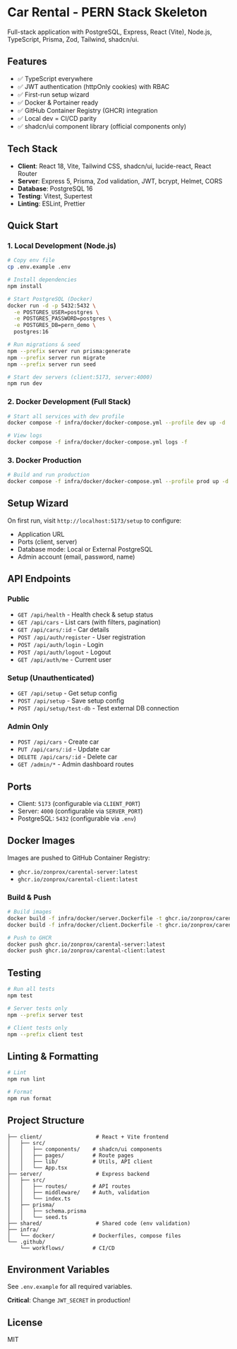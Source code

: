 # Car Rental - PERN Stack Skeleton

Full-stack application with PostgreSQL, Express, React (Vite), Node.js, TypeScript, Prisma, Zod, Tailwind, shadcn/ui.

## Features

- ✅ TypeScript everywhere
- ✅ JWT authentication (httpOnly cookies) with RBAC
- ✅ First-run setup wizard
- ✅ Docker & Portainer ready
- ✅ GitHub Container Registry (GHCR) integration
- ✅ Local dev = CI/CD parity
- ✅ shadcn/ui component library (official components only)

## Tech Stack

- **Client**: React 18, Vite, Tailwind CSS, shadcn/ui, lucide-react, React Router
- **Server**: Express 5, Prisma, Zod validation, JWT, bcrypt, Helmet, CORS
- **Database**: PostgreSQL 16
- **Testing**: Vitest, Supertest
- **Linting**: ESLint, Prettier

## Quick Start

### 1. Local Development (Node.js)

```bash
# Copy env file
cp .env.example .env

# Install dependencies
npm install

# Start PostgreSQL (Docker)
docker run -d -p 5432:5432 \
  -e POSTGRES_USER=postgres \
  -e POSTGRES_PASSWORD=postgres \
  -e POSTGRES_DB=pern_demo \
  postgres:16

# Run migrations & seed
npm --prefix server run prisma:generate
npm --prefix server run migrate
npm --prefix server run seed

# Start dev servers (client:5173, server:4000)
npm run dev
```

### 2. Docker Development (Full Stack)

```bash
# Start all services with dev profile
docker compose -f infra/docker/docker-compose.yml --profile dev up -d

# View logs
docker compose -f infra/docker/docker-compose.yml logs -f
```

### 3. Docker Production

```bash
# Build and run production
docker compose -f infra/docker/docker-compose.yml --profile prod up -d
```

## Setup Wizard

On first run, visit `http://localhost:5173/setup` to configure:
- Application URL
- Ports (client, server)
- Database mode: Local or External PostgreSQL
- Admin account (email, password, name)

## API Endpoints

### Public
- `GET /api/health` - Health check & setup status
- `GET /api/cars` - List cars (with filters, pagination)
- `GET /api/cars/:id` - Car details
- `POST /api/auth/register` - User registration
- `POST /api/auth/login` - Login
- `POST /api/auth/logout` - Logout
- `GET /api/auth/me` - Current user

### Setup (Unauthenticated)
- `GET /api/setup` - Get setup config
- `POST /api/setup` - Save setup config
- `POST /api/setup/test-db` - Test external DB connection

### Admin Only
- `POST /api/cars` - Create car
- `PUT /api/cars/:id` - Update car
- `DELETE /api/cars/:id` - Delete car
- `GET /admin/*` - Admin dashboard routes

## Ports

- Client: `5173` (configurable via `CLIENT_PORT`)
- Server: `4000` (configurable via `SERVER_PORT`)
- PostgreSQL: `5432` (configurable via `.env`)

## Docker Images

Images are pushed to GitHub Container Registry:
- `ghcr.io/zonprox/carental-server:latest`
- `ghcr.io/zonprox/carental-client:latest`

### Build & Push

```bash
# Build images
docker build -f infra/docker/server.Dockerfile -t ghcr.io/zonprox/carental-server:latest .
docker build -f infra/docker/client.Dockerfile -t ghcr.io/zonprox/carental-client:latest .

# Push to GHCR
docker push ghcr.io/zonprox/carental-server:latest
docker push ghcr.io/zonprox/carental-client:latest
```

## Testing

```bash
# Run all tests
npm test

# Server tests only
npm --prefix server test

# Client tests only
npm --prefix client test
```

## Linting & Formatting

```bash
# Lint
npm run lint

# Format
npm run format
```

## Project Structure

```
├── client/                 # React + Vite frontend
│   ├── src/
│   │   ├── components/    # shadcn/ui components
│   │   ├── pages/         # Route pages
│   │   ├── lib/           # Utils, API client
│   │   └── App.tsx
├── server/                 # Express backend
│   ├── src/
│   │   ├── routes/        # API routes
│   │   ├── middleware/    # Auth, validation
│   │   └── index.ts
│   ├── prisma/
│   │   ├── schema.prisma
│   │   └── seed.ts
├── shared/                 # Shared code (env validation)
├── infra/
│   └── docker/            # Dockerfiles, compose files
└── .github/
    └── workflows/         # CI/CD
```

## Environment Variables

See `.env.example` for all required variables.

**Critical**: Change `JWT_SECRET` in production!

## License

MIT
